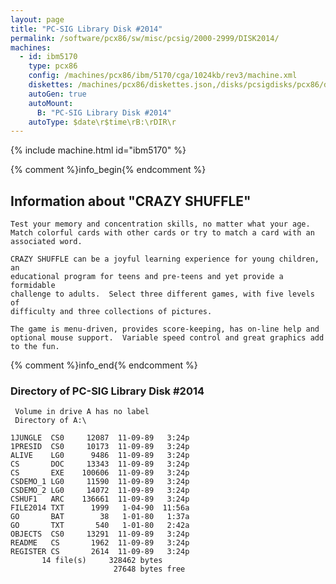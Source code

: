 ```yaml
---
layout: page
title: "PC-SIG Library Disk #2014"
permalink: /software/pcx86/sw/misc/pcsig/2000-2999/DISK2014/
machines:
  - id: ibm5170
    type: pcx86
    config: /machines/pcx86/ibm/5170/cga/1024kb/rev3/machine.xml
    diskettes: /machines/pcx86/diskettes.json,/disks/pcsigdisks/pcx86/diskettes.json
    autoGen: true
    autoMount:
      B: "PC-SIG Library Disk #2014"
    autoType: $date\r$time\rB:\rDIR\r
---
```


{% include machine.html id="ibm5170" %}

{% comment %}info_begin{% endcomment %}

## Information about "CRAZY SHUFFLE"

    Test your memory and concentration skills, no matter what your age.
    Match colorful cards with other cards or try to match a card with an
    associated word.
    
    CRAZY SHUFFLE can be a joyful learning experience for young children, an
    educational program for teens and pre-teens and yet provide a formidable
    challenge to adults.  Select three different games, with five levels of
    difficulty and three collections of pictures.
    
    The game is menu-driven, provides score-keeping, has on-line help and
    optional mouse support.  Variable speed control and great graphics add
    to the fun.
{% comment %}info_end{% endcomment %}


### Directory of PC-SIG Library Disk #2014

     Volume in drive A has no label
     Directory of A:\

    1JUNGLE  CS0     12087  11-09-89   3:24p
    1PRESID  CS0     10173  11-09-89   3:24p
    ALIVE    LG0      9486  11-09-89   3:24p
    CS       DOC     13343  11-09-89   3:24p
    CS       EXE    100606  11-09-89   3:24p
    CSDEMO_1 LG0     11590  11-09-89   3:24p
    CSDEMO_2 LG0     14072  11-09-89   3:24p
    CSHUF1   ARC    136661  11-09-89   3:24p
    FILE2014 TXT      1999   1-04-90  11:56a
    GO       BAT        38   1-01-80   1:37a
    GO       TXT       540   1-01-80   2:42a
    OBJECTS  CS0     13291  11-09-89   3:24p
    README   CS       1962  11-09-89   3:24p
    REGISTER CS       2614  11-09-89   3:24p
           14 file(s)     328462 bytes
                           27648 bytes free
